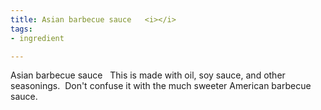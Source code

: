 ```yaml
---
title: Asian barbecue sauce   <i></i>
tags:
- ingredient

---
```

Asian barbecue sauce   This is made with oil, soy sauce, and other seasonings.  Don't confuse it with the much sweeter American barbecue sauce.
